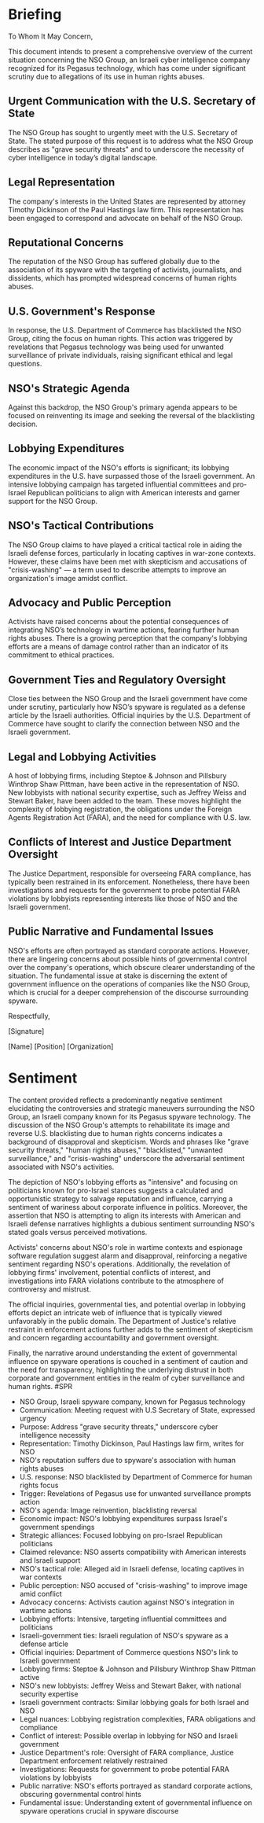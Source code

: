 # Briefing
To Whom It May Concern,

This document intends to present a comprehensive overview of the current situation concerning the NSO Group, an Israeli cyber intelligence company recognized for its Pegasus technology, which has come under significant scrutiny due to allegations of its use in human rights abuses.

## Urgent Communication with the U.S. Secretary of State

The NSO Group has sought to urgently meet with the U.S. Secretary of State. The stated purpose of this request is to address what the NSO Group describes as "grave security threats" and to underscore the necessity of cyber intelligence in today’s digital landscape.

## Legal Representation

The company's interests in the United States are represented by attorney Timothy Dickinson of the Paul Hastings law firm. This representation has been engaged to correspond and advocate on behalf of the NSO Group.

## Reputational Concerns

The reputation of the NSO Group has suffered globally due to the association of its spyware with the targeting of activists, journalists, and dissidents, which has prompted widespread concerns of human rights abuses.

## U.S. Government's Response

In response, the U.S. Department of Commerce has blacklisted the NSO Group, citing the focus on human rights. This action was triggered by revelations that Pegasus technology was being used for unwanted surveillance of private individuals, raising significant ethical and legal questions.

## NSO's Strategic Agenda

Against this backdrop, the NSO Group's primary agenda appears to be focused on reinventing its image and seeking the reversal of the blacklisting decision.

## Lobbying Expenditures

The economic impact of the NSO's efforts is significant; its lobbying expenditures in the U.S. have surpassed those of the Israeli government. An intensive lobbying campaign has targeted influential committees and pro-Israel Republican politicians to align with American interests and garner support for the NSO Group.

## NSO's Tactical Contributions

The NSO Group claims to have played a critical tactical role in aiding the Israeli defense forces, particularly in locating captives in war-zone contexts. However, these claims have been met with skepticism and accusations of "crisis-washing" — a term used to describe attempts to improve an organization's image amidst conflict.

## Advocacy and Public Perception

Activists have raised concerns about the potential consequences of integrating NSO’s technology in wartime actions, fearing further human rights abuses. There is a growing perception that the company's lobbying efforts are a means of damage control rather than an indicator of its commitment to ethical practices.

## Government Ties and Regulatory Oversight

Close ties between the NSO Group and the Israeli government have come under scrutiny, particularly how NSO’s spyware is regulated as a defense article by the Israeli authorities. Official inquiries by the U.S. Department of Commerce have sought to clarify the connection between NSO and the Israeli government.

## Legal and Lobbying Activities

A host of lobbying firms, including Steptoe & Johnson and Pillsbury Winthrop Shaw Pittman, have been active in the representation of NSO. New lobbyists with national security expertise, such as Jeffrey Weiss and Stewart Baker, have been added to the team. These moves highlight the complexity of lobbying registration, the obligations under the Foreign Agents Registration Act (FARA), and the need for compliance with U.S. law. 

## Conflicts of Interest and Justice Department Oversight

The Justice Department, responsible for overseeing FARA compliance, has typically been restrained in its enforcement. Nonetheless, there have been investigations and requests for the government to probe potential FARA violations by lobbyists representing interests like those of NSO and the Israeli government.

## Public Narrative and Fundamental Issues

NSO's efforts are often portrayed as standard corporate actions. However, there are lingering concerns about possible hints of governmental control over the company's operations, which obscure clearer understanding of the situation. The fundamental issue at stake is discerning the extent of government influence on the operations of companies like the NSO Group, which is crucial for a deeper comprehension of the discourse surrounding spyware.

Respectfully,

[Signature]

[Name]
[Position]
[Organization]
# Sentiment
The content provided reflects a predominantly negative sentiment elucidating the controversies and strategic maneuvers surrounding the NSO Group, an Israeli company known for its Pegasus spyware technology. The discussion of the NSO Group's attempts to rehabilitate its image and reverse U.S. blacklisting due to human rights concerns indicates a background of disapproval and skepticism. Words and phrases like "grave security threats," "human rights abuses," "blacklisted," "unwanted surveillance," and "crisis-washing" underscore the adversarial sentiment associated with NSO's activities.

The depiction of NSO's lobbying efforts as "intensive" and focusing on politicians known for pro-Israel stances suggests a calculated and opportunistic strategy to salvage reputation and influence, carrying a sentiment of wariness about corporate influence in politics. Moreover, the assertion that NSO is attempting to align its interests with American and Israeli defense narratives highlights a dubious sentiment surrounding NSO's stated goals versus perceived motivations.

Activists' concerns about NSO's role in wartime contexts and espionage software regulation suggest alarm and disapproval, reinforcing a negative sentiment regarding NSO's operations. Additionally, the revelation of lobbying firms' involvement, potential conflicts of interest, and investigations into FARA violations contribute to the atmosphere of controversy and mistrust.

The official inquiries, governmental ties, and potential overlap in lobbying efforts depict an intricate web of influence that is typically viewed unfavorably in the public domain. The Department of Justice's relative restraint in enforcement actions further adds to the sentiment of skepticism and concern regarding accountability and government oversight.

Finally, the narrative around understanding the extent of governmental influence on spyware operations is couched in a sentiment of caution and the need for transparency, highlighting the underlying distrust in both corporate and government entities in the realm of cyber surveillance and human rights.
#SPR
- NSO Group, Israeli spyware company, known for Pegasus technology
- Communication: Meeting request with U.S Secretary of State, expressed urgency
- Purpose: Address "grave security threats," underscore cyber intelligence necessity
- Representation: Timothy Dickinson, Paul Hastings law firm, writes for NSO
- NSO's reputation suffers due to spyware's association with human rights abuses
- U.S. response: NSO blacklisted by Department of Commerce for human rights focus
- Trigger: Revelations of Pegasus use for unwanted surveillance prompts action
- NSO's agenda: Image reinvention, blacklisting reversal
- Economic impact: NSO's lobbying expenditures surpass Israel's government spendings
- Strategic alliances: Focused lobbying on pro-Israel Republican politicians
- Claimed relevance: NSO asserts compatibility with American interests and Israeli support
- NSO's tactical role: Alleged aid in Israeli defense, locating captives in war contexts
- Public perception: NSO accused of "crisis-washing" to improve image amid conflict
- Advocacy concerns: Activists caution against NSO's integration in wartime actions
- Lobbying efforts: Intensive, targeting influential committees and politicians
- Israeli-government ties: Israeli regulation of NSO's spyware as a defense article
- Official inquiries: Department of Commerce questions NSO's link to Israeli government
- Lobbying firms: Steptoe & Johnson and Pillsbury Winthrop Shaw Pittman active
- NSO's new lobbyists: Jeffrey Weiss and Stewart Baker, with national security expertise
- Israeli government contracts: Similar lobbying goals for both Israel and NSO
- Legal nuances: Lobbying registration complexities, FARA obligations and compliance
- Conflict of interest: Possible overlap in lobbying for NSO and Israeli government
- Justice Department's role: Oversight of FARA compliance, Justice Department enforcement relatively restrained
- Investigations: Requests for government to probe potential FARA violations by lobbyists
- Public narrative: NSO's efforts portrayed as standard corporate actions, obscuring governmental control hints
- Fundamental issue: Understanding extent of governmental influence on spyware operations crucial in spyware discourse